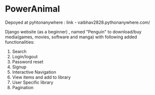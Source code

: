 # PowerAnimal
Depoyed at pyhtonanywhere : link - vaibhav2828.pythonanywhere.com/

Django website (as a beginner) , named "Penguin" to download/buy media(games, movies, software and manga) with following added functionalities:
1. Search
2. Login/logout
3. Password reset
4. Signup
5. Interactive Navigation
6. View items and add to library
7. User Specific library
8. Pagination
